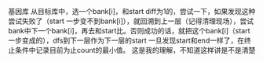 基因库
从目标库中，选一个bank[i]，和start diff为1的，尝试一下，如果发现这种尝试失败了（start 一步变不到bank[i]），就回溯到上一层（记得清理现场），尝试bank中下一个bank[i]，再去和start比。否则成功的话，就把这个bank[i]（start一步变成的），dfs到下一层作为下一层的start
一旦发现start和end一样了，在终止条件中记录目前为止count的最小值。
这是我的理解，不知道这样讲是不是清楚